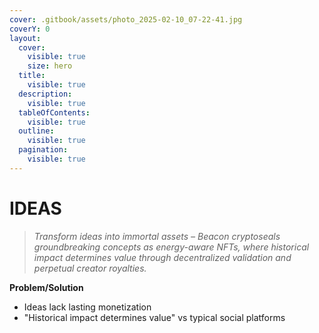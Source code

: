 ```yaml
---
cover: .gitbook/assets/photo_2025-02-10_07-22-41.jpg
coverY: 0
layout:
  cover:
    visible: true
    size: hero
  title:
    visible: true
  description:
    visible: true
  tableOfContents:
    visible: true
  outline:
    visible: true
  pagination:
    visible: true
---
```


# IDEAS

> _Transform ideas into immortal assets – Beacon cryptoseals groundbreaking concepts as energy-aware NFTs, where historical impact determines value through decentralized validation and perpetual creator royalties._

**Problem/Solution**  

- Ideas lack lasting monetization  
- "Historical impact determines value" vs typical social platforms  

